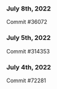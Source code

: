 ### July 8th, 2022

Commit #36072

### July 5th, 2022

Commit #314353


### July 4th, 2022

Commit #72281

